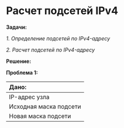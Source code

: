 # Расчет подсетей IPv4

**Задачи:**

  *1. Определение подсетей по IPv4-адресу*
  
  *2. Расчет подсетей по IPv4-адресу*
  
  **Решение:**
  
  **Проблема 1:**
  
|                         Дано:                 |
| :---------------------------------------------|
| IP-адрес узла            | 192.168.200.139    |
| Исходная маска подсети   | 255.255.255.0      |
| Новая маска подсети      | 255.255.255.224    |


